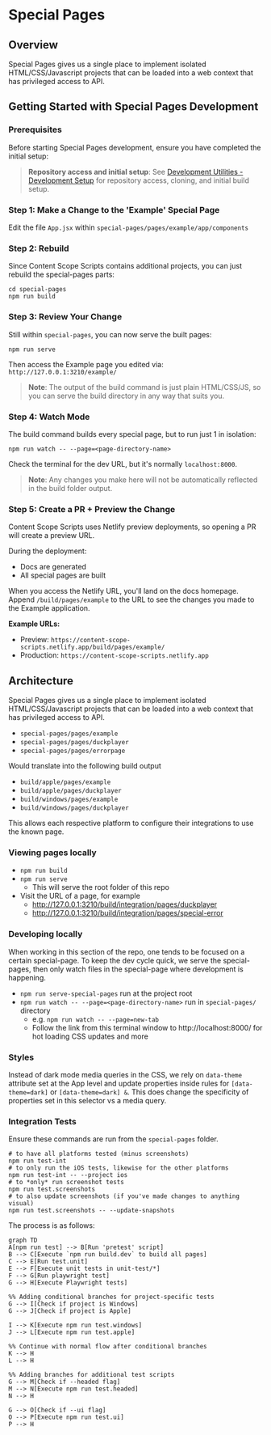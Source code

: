 # Special Pages

## Overview

Special Pages gives us a single place to implement isolated HTML/CSS/Javascript projects that can be loaded into a web context that has privileged access to API.

## Getting Started with Special Pages Development

### Prerequisites

Before starting Special Pages development, ensure you have completed the initial setup:

> **Repository access and initial setup**: See [Development Utilities - Development Setup](../injected/docs/development-utilities.md#development-setup) for repository access, cloning, and initial build setup.

### Step 1: Make a Change to the 'Example' Special Page

Edit the file `App.jsx` within `special-pages/pages/example/app/components`

### Step 2: Rebuild

Since Content Scope Scripts contains additional projects, you can just rebuild the special-pages parts:

```shell
cd special-pages
npm run build
```

### Step 3: Review Your Change

Still within `special-pages`, you can now serve the built pages:

```shell
npm run serve
```

Then access the Example page you edited via: `http://127.0.0.1:3210/example/`

> **Note**: The output of the build command is just plain HTML/CSS/JS, so you can serve the build directory in any way that suits you.

### Step 4: Watch Mode

The build command builds every special page, but to run just 1 in isolation:

```shell
npm run watch -- --page=<page-directory-name>
```

Check the terminal for the dev URL, but it's normally `localhost:8000`.

> **Note**: Any changes you make here will not be automatically reflected in the build folder output.

### Step 5: Create a PR + Preview the Change

Content Scope Scripts uses Netlify preview deployments, so opening a PR will create a preview URL.

During the deployment:
- Docs are generated
- All special pages are built

When you access the Netlify URL, you'll land on the docs homepage. Append `/build/pages/example` to the URL to see the changes you made to the Example application.

**Example URLs:**
- Preview: `https://content-scope-scripts.netlify.app/build/pages/example/`
- Production: `https://content-scope-scripts.netlify.app`

## Architecture

Special Pages gives us a single place to implement isolated HTML/CSS/Javascript projects that can be loaded into a web context that has privileged access to API.

- `special-pages/pages/example`
- `special-pages/pages/duckplayer`
- `special-pages/pages/errorpage`

Would translate into the following build output

- `build/apple/pages/example`
- `build/apple/pages/duckplayer`
- `build/windows/pages/example`
- `build/windows/pages/duckplayer`

This allows each respective platform to configure their integrations to use the known page.

### Viewing pages locally

- `npm run build`
- `npm run serve`
  - This will serve the root folder of this repo
- Visit the URL of a page, for example
    - http://127.0.0.1:3210/build/integration/pages/duckplayer
    - http://127.0.0.1:3210/build/integration/pages/special-error

### Developing locally

When working in this section of the repo, one tends to be focused on a certain special-page. To keep the dev cycle quick, we serve the special-pages, then only watch files in the special-page where development is happening.

- `npm run serve-special-pages` run at the project root
- `npm run watch -- --page=<page-directory-name>` run in `special-pages/` directory
  - e.g. `npm run watch -- --page=new-tab`
  - Follow the link from this terminal window to http://localhost:8000/ for hot loading CSS updates and more

### Styles

Instead of dark mode media queries in the CSS, we rely on `data-theme` attribute set at the App level and update properties inside rules for `[data-theme=dark]` or `[data-theme=dark] &`. This does change the specificity of properties set in this selector vs a media query.

### Integration Tests

Ensure these commands are run from the `special-pages` folder.

```shell
# to have all platforms tested (minus screenshots)
npm run test-int
# to only run the iOS tests, likewise for the other platforms
npm run test-int -- --project ios
# to *only* run screenshot tests
npm run test.screenshots
# to also update screenshots (if you've made changes to anything visual)
npm run test.screenshots -- --update-snapshots
```

The process is as follows:

```mermaid
graph TD
A[npm run test] --> B[Run 'pretest' script]
B --> C[Execute `npm run build.dev` to build all pages]
C --> E[Run test.unit]
E --> F[Execute unit tests in unit-test/*]
F --> G[Run playwright test]
G --> H[Execute Playwright tests]

%% Adding conditional branches for project-specific tests
G --> I[Check if project is Windows]
G --> J[Check if project is Apple]

I --> K[Execute npm run test.windows]
J --> L[Execute npm run test.apple]

%% Continue with normal flow after conditional branches
K --> H
L --> H

%% Adding branches for additional test scripts
G --> M[Check if --headed flag]
M --> N[Execute npm run test.headed]
N --> H

G --> O[Check if --ui flag]
O --> P[Execute npm run test.ui]
P --> H
```
